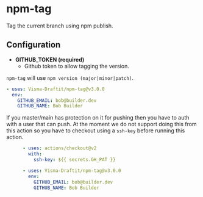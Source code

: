 # npm-tag

Tag the current branch using npm publish.

## Configuration

- **GITHUB_TOKEN (required)**
  - Github token to allow tagging the version.

`npm-tag` will use `npm version (major|minor|patch)`.

```yaml
- uses: Visma-Draftit/npm-tag@v3.0.0
  env:
    GITHUB_EMAIL: bob@builder.dev
    GITHUB_NAME: Bob Builder
```

If you master/main has protection on it for pushing then you have to auth with a user that can push. At the moment we do not support doing this from this action so you have to  checkout using a `ssh-key` before running this action.

```yaml
      - uses: actions/checkout@v2
        with:
          ssh-key: ${{ secrets.GH_PAT }}

      - uses: Visma-Draftit/npm-tag@v3.0.0
        env:
          GITHUB_EMAIL: bob@builder.dev
          GITHUB_NAME: Bob Builder
```
